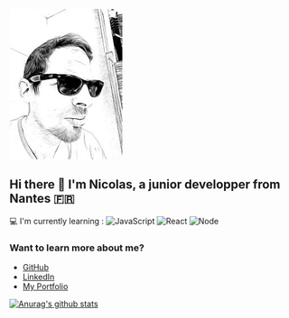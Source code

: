 ![Cover](https://github.com/NicolasBonamy/NicolasBonamy/blob/main/img/NBo.jpg)

## Hi there 👋 I'm Nicolas, a junior developper from Nantes 🇫🇷

💻 I'm currently learning : ![JavaScript](https://img.shields.io/badge/JavaScript-yellow) ![React](https://img.shields.io/badge/React-blue) ![Node](https://img.shields.io/badge/Node-green)

### Want to learn more about me?

* [GitHub](https://github.com/NicolasBonamy)
* [LinkedIn](https://www.linkedin.com/in/nicolas-bonamy/)
* [My Portfolio](https://portfolio-nicolas-bonamy.netlify.app/)

[![Anurag's github stats](https://github-readme-stats.vercel.app/api?username=NicolasBonamy)](https://github.com/anuraghazra/github-readme-stats)
